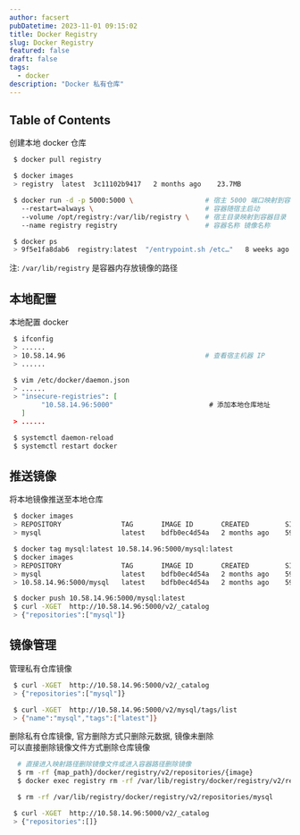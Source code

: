 ```yaml
---
author: facsert
pubDatetime: 2023-11-01 09:15:02
title: Docker Registry
slug: Docker Registry
featured: false
draft: false
tags:
  - docker
description: "Docker 私有仓库"
---
```


<!--
 * @Author       : facsert
 * @Date         : 2023-11-01 09:15:02
 * @LastEditTime : 2023-11-06 09:40:32
 * @Description  : edit description
-->

## Table of Contents

创建本地 docker 仓库

```bash
 $ docker pull registry

 $ docker images
 > registry  latest  3c11102b9417   2 months ago    23.7MB

 $ docker run -d -p 5000:5000 \                  # 宿主 5000 端口映射到容器 5000 端口
   --restart=always \                            # 容器随宿主启动
   --volume /opt/registry:/var/lib/registry \    # 宿主目录映射到容器目录
   --name registry registry                      # 容器名称 镜像名称

 $ docker ps
 > 9f5e1fa8dab6  registry:latest  "/entrypoint.sh /etc…"   8 weeks ago   Up 3 weeks   0.0.0.0:5000->5000/tcp, :::5000->5000/tcp
```

注: `/var/lib/registry` 是容器内存放镜像的路径

## 本地配置

本地配置 docker

```bash
 $ ifconfig
 > ......
 > 10.58.14.96                                   # 查看宿主机器 IP
 > ......

 $ vim /etc/docker/daemon.json
 > ......
 > "insecure-registries": [
        "10.58.14.96:5000"                        # 添加本地仓库地址
   ]
 > ......

 $ systemctl daemon-reload                                                     # 重新加载 docker 配置文件
 $ systemctl restart docker                                                    # 重新启动 docker
```

## 推送镜像

将本地镜像推送至本地仓库

```bash
 $ docker images
 > REPOSITORY               TAG       IMAGE ID       CREATED         SIZE
 > mysql                    latest    bdfb0ec4d54a   2 months ago    599MB

 $ docker tag mysql:latest 10.58.14.96:5000/mysql:latest
 $ docker images
 > REPOSITORY               TAG       IMAGE ID       CREATED         SIZE
 > mysql                    latest    bdfb0ec4d54a   2 months ago    599MB
 > 10.58.14.96:5000/mysql   latest    bdfb0ec4d54a   2 months ago    599MB

 $ docker push 10.58.14.96:5000/mysql:latest
 $ curl -XGET  http://10.58.14.96:5000/v2/_catalog
 > {"repositories":["mysql"]}
```

## 镜像管理

管理私有仓库镜像

```bash
 $ curl -XGET  http://10.58.14.96:5000/v2/_catalog
 > {"repositories":["mysql"]}

 $ curl -XGET  http://10.58.14.96:5000/v2/mysql/tags/list
 > {"name":"mysql","tags":["latest"]}
```

删除私有仓库镜像, 官方删除方式只删除元数据, 镜像未删除  
可以直接删除镜像文件方式删除仓库镜像

```bash
  # 直接进入映射路径删除镜像文件或进入容器路径删除镜像
  $ rm -rf {map_path}/docker/registry/v2/repositories/{image}
  $ docker exec registry rm -rf /var/lib/registry/docker/registry/v2/repositories/{images}

  $ rm -rf /var/lib/registry/docker/registry/v2/repositories/mysql

 $ curl -XGET  http://10.58.14.96:5000/v2/_catalog
 > {"repositories":[]}
```

